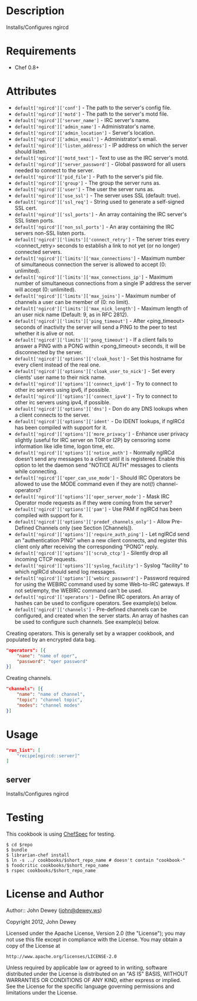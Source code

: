 Description
===========

Installs/Configures ngircd

Requirements
============

* Chef 0.8+

Attributes
==========

* `default['ngircd']['conf']` - The path to the server's config file.
* `default['ngircd']['motd']` - The path to the server's motd file.
* `default['ngircd']['server_name']` - IRC server's name.
* `default['ngircd']['admin_name']` - Administrator's name.
* `default['ngircd']['admin_location']` - Server's location.
* `default['ngircd']['admin_email']` - Administrator's email.
* `default['ngircd']['listen_address']` - IP address on which the server should listen.
* `default['ngircd']['motd_text']` - Text to use as the IRC server's motd.
* `default['ngircd']['server_password']` - Global password for all users needed
  to connect to the server.
* `default['ngircd']['pid_file']` - Path to the server's pid file.
* `default['ngircd']['group']` - The group the server runs as.
* `default['ngircd']['user']` - The user the server runs as.
* `default['ngircd']['use_ssl']` - The server uses SSL (default: true).
* `default['ngircd']['ssl_req']` - String used to generate a self-signed SSL
  cert.
* `default['ngircd']['ssl_ports']` - An array containing the IRC server's SSL
  listen ports.
* `default['ngircd']['non_ssl_ports']` - An aray containing the IRC servers
  non-SSL listen ports.
* `default['ngircd']['limits']['connect_retry']` - The server tries every
  <connect_retry> seconds to establish a link to not yet (or no longer)
  connected servers.
* `default['ngircd']['limits']['max_connections']` - Maximum number of
  simultaneous connection the server is allowed to accept (0: unlimited).
* `default['ngircd']['limits']['max_connections_ip']` - Maximum number of
  simultaneous connections from a single IP address the server will accept
  (0: unlimited).
* `default['ngircd']['limits']['max_joins']` - Maximum number of channels a
  user can be member of (0: no limit).
* `default['ngircd']['limits']['max_nick_length']` - Maximum length of an user
  nick name (Default: 9, as in RFC 2812).
* `default['ngircd']['limits']['ping_timeout']` - After <ping_timeout> seconds
  of inactivity the server will send a PING to the peer to test whether it is
  alive or not.
* `default['ngircd']['limits']['pong_timeout']` - If a client fails to answer a
  PING with a PONG within <pong_timeout> seconds, it will be disconnected by
  the server.
* `default['ngircd']['options']['cloak_host']` - Set this hostname for
  every client instead of the real one.
* `default['ngircd']['options']['cloak_user_to_nick']` - Set every clients'
  user name to their nick name.
* `default['ngircd']['options']['connect_ipv6']` - Try to connect to other irc
  servers using ipv6, if possible.
* `default['ngircd']['options']['connect_ipv4']` - Try to connect to other irc
  servers using ipv4, if possible.
* `default['ngircd']['options']['dns']` - Don do any DNS lookups when a client
  connects to the server.
* `default['ngircd']['options']['ident'` - Do IDENT lookups, if ngIRCd has been
  compiled with support for it.
* `default['ngircd']['options']['more_privacy']` - Enhance user privacy
  slightly (useful for IRC server on TOR or I2P) by censoring some information
  like idle time, logon time, etc.
* `default['ngircd']['options']['notice_auth']` - Normally ngIRCd doesn't send
  any messages to a client until it is registered. Enable this option to let
  the daemon send "NOTICE AUTH" messages to clients while connecting.
* `default['ngircd']['oper_can_use_mode']` - Should IRC Operators be allowed to
  use the MODE command even if they are not(!) channel-operators?
* `default['ngircd']['options']['oper_server_mode']` - Mask IRC Operator mode
  requests as if they were coming from the server?
* `default['ngircd']['options']['pam']` - Use PAM if ngIRCd has been compiled
  with support for it.
* `default['ngircd']['options']['predef_channels_only']` - Allow Pre-Defined
  Channels only (see Section [Channels]).
* `default['ngircd']['options']['require_auth_ping']` - Let ngIRCd send an
  "authentication PING" when a new client connects, and register this client
  only after receiving the corresponding "PONG" reply.
* `default['ngircd']['options']['scrub_ctcp']` - Silently drop all incoming
  CTCP requests.
* `default['ngircd']['options']['syslog_facility']` - Syslog "facility" to
  which ngIRCd should send log messages.
* `default['ngircd']['options']['webirc_password']` - Password required for
  using the WEBIRC command used by some Web-to-IRC gateways. If not set/empty,
  the WEBIRC command can't be used.
* `default['ngircd']['operators']` - Define IRC operators.  An array of hashes
  can be used to configure operators.  See example(s) below.
* `default['ngircd']['channels']` - Pre-defined channels can be configured, and
  created when the server starts.  An array of hashes can be used to configure
  such channels.  See example(s) below.

Creating operators.  This is generally set by a wrapper cookbook, and populated
by an encrypted data bag.

```json
"operators": [{
    "name": "name of oper",
    "password": "oper password"
}]
```

Creating channels.

```json
"channels": [{
    "name": "name of channel",
    "topic": "channel topic",
    "modes": "channel modes"
}]
```

Usage
=====

```json
"run_list": [
    "recipe[ngircd::server]"
]
```

server
----

Installs/Configures ngircd

Testing
=====

This cookbook is using [ChefSpec](https://github.com/acrmp/chefspec) for testing.

    $ cd $repo
    $ bundle
    $ librarian-chef install
    $ ln -s ../ cookbooks/$short_repo_name # doesn't contain "cookbook-"
    $ foodcritic cookbooks/$short_repo_name
    $ rspec cookbooks/$short_repo_name

License and Author
==================

Author:: John Dewey (<john@dewey.ws>)

Copyright 2012, John Dewey

Licensed under the Apache License, Version 2.0 (the "License");
you may not use this file except in compliance with the License.
You may obtain a copy of the License at

    http://www.apache.org/licenses/LICENSE-2.0

Unless required by applicable law or agreed to in writing, software
distributed under the License is distributed on an "AS IS" BASIS,
WITHOUT WARRANTIES OR CONDITIONS OF ANY KIND, either express or implied.
See the License for the specific language governing permissions and 
limitations under the License.
